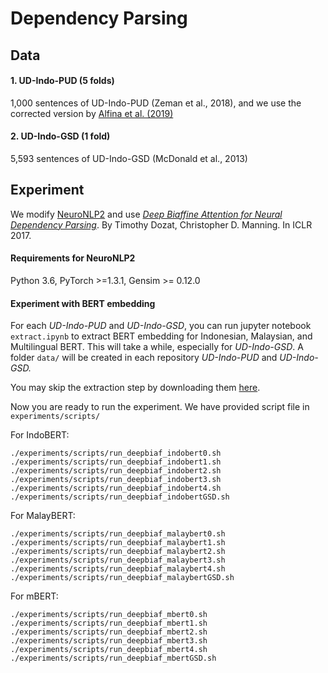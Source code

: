 # Dependency Parsing

## Data

#### 1. UD-Indo-PUD (5 folds)
1,000 sentences of UD-Indo-PUD (Zeman et al., 2018), and we use the corrected version by  [Alfina et al. (2019)](https://github.com/ialfina/revised-id-pud)
#### 2. UD-Indo-GSD (1 fold)
5,593 sentences of UD-Indo-GSD (McDonald et al., 2013)

## Experiment

We modify [NeuroNLP2](https://github.com/XuezheMax/NeuroNLP2) and use [_Deep Biaffine Attention for Neural Dependency Parsing_](https://arxiv.org/abs/1611.01734). By Timothy Dozat, Christopher D. Manning. In ICLR 2017.

#### Requirements for NeuroNLP2

Python 3.6, PyTorch >=1.3.1, Gensim >= 0.12.0

#### Experiment with BERT embedding

For each *UD-Indo-PUD* and *UD-Indo-GSD*, you can run jupyter notebook `extract.ipynb` to extract BERT embedding for Indonesian, Malaysian, and Multilingual BERT.
This will take a while, especially for *UD-Indo-GSD*. A folder `data/` will be created in each repository *UD-Indo-PUD* and *UD-Indo-GSD.*

You may skip the extraction step by downloading them [here](https://drive.google.com/drive/folders/1dG2nxtvxRbzKLsFTSvwlxrZBvK71mtti?usp=sharing).

Now you are ready to run the experiment. We have provided script file in `experiments/scripts/`

For IndoBERT:
```
./experiments/scripts/run_deepbiaf_indobert0.sh
./experiments/scripts/run_deepbiaf_indobert1.sh
./experiments/scripts/run_deepbiaf_indobert2.sh
./experiments/scripts/run_deepbiaf_indobert3.sh
./experiments/scripts/run_deepbiaf_indobert4.sh
./experiments/scripts/run_deepbiaf_indobertGSD.sh
```
For MalayBERT:
```
./experiments/scripts/run_deepbiaf_malaybert0.sh
./experiments/scripts/run_deepbiaf_malaybert1.sh
./experiments/scripts/run_deepbiaf_malaybert2.sh
./experiments/scripts/run_deepbiaf_malaybert3.sh
./experiments/scripts/run_deepbiaf_malaybert4.sh
./experiments/scripts/run_deepbiaf_malaybertGSD.sh
```
For mBERT:
```
./experiments/scripts/run_deepbiaf_mbert0.sh
./experiments/scripts/run_deepbiaf_mbert1.sh
./experiments/scripts/run_deepbiaf_mbert2.sh
./experiments/scripts/run_deepbiaf_mbert3.sh
./experiments/scripts/run_deepbiaf_mbert4.sh
./experiments/scripts/run_deepbiaf_mbertGSD.sh
```
